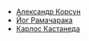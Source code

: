 * [Александр Корсун](Александр%20Корсун)
* [Йог Рамачарака](Йог%20Рамачарака)
* [Карлос Кастанеда](Карлос%20Кастанеда)